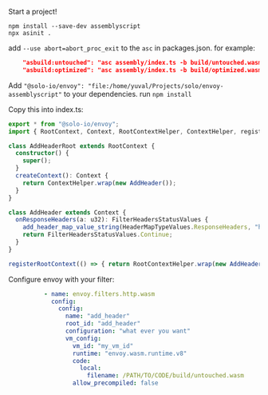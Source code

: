 Start a project!
```shell
npm install --save-dev assemblyscript
npx asinit .
```

add `--use abort=abort_proc_exit` to the `asc` in packages.json. for example:
```json
    "asbuild:untouched": "asc assembly/index.ts -b build/untouched.wasm --use abort=abort_proc_exit -t build/untouched.wat --sourceMap http://127.0.0.1:8081/build/untouched.wasm.map --validate --debug",
    "asbuild:optimized": "asc assembly/index.ts -b build/optimized.wasm --use abort=abort_proc_exit -t build/optimized.wat --sourceMap --validate --optimize",
```

Add `"@solo-io/envoy": "file:/home/yuval/Projects/solo/envoy-assemblyscript"` to your dependencies.
run `npm install`

Copy this into index.ts:

```ts
export * from "@solo-io/envoy";
import { RootContext, Context, RootContextHelper, ContextHelper, registerRootContext, FilterHeadersStatusValues, HeaderMapTypeValues, add_header_map_value_string } from "@solo-io/envoy/runtime";

class AddHeaderRoot extends RootContext {
  constructor() {
    super();
  }
  createContext(): Context {
    return ContextHelper.wrap(new AddHeader());
  }
}

class AddHeader extends Context {
  onResponseHeaders(a: u32): FilterHeadersStatusValues {
    add_header_map_value_string(HeaderMapTypeValues.ResponseHeaders, "hello", "world!");
    return FilterHeadersStatusValues.Continue;
  }
}

registerRootContext(() => { return RootContextHelper.wrap(new AddHeaderRoot()); }, "add_header");
```

Configure envoy with your filter:
```yaml
          - name: envoy.filters.http.wasm
            config:
              config:
                name: "add_header"
                root_id: "add_header"
                configuration: "what ever you want"
                vm_config:
                  vm_id: "my_vm_id"
                  runtime: "envoy.wasm.runtime.v8"
                  code:
                    local:
                      filename: /PATH/TO/CODE/build/untouched.wasm
                  allow_precompiled: false
```

